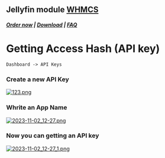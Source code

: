 ## Jellyfin module **[WHMCS](https://puqcloud.com/link.php?id=77)**

#####  [Order now](https://puqcloud.com/whmcs-module-jellyfin.php) | [Download](https://download.puqcloud.com/WHMCS/servers/PUQ_WHMCS-Jellyfin/) | [FAQ](https://faq.puqcloud.com/)

# Getting Access Hash (API key)

```
Dashboard -> API Keys
```

### Create a new API Key

[![123.png](https://doc.puq.info/uploads/images/gallery/2023-11/scaled-1680-/123.png)](https://doc.puq.info/uploads/images/gallery/2023-11/123.png)

### Whrite an App Name

[![2023-11-02_12-27.png](https://doc.puq.info/uploads/images/gallery/2023-11/scaled-1680-/2023-11-02-12-27.png)](https://doc.puq.info/uploads/images/gallery/2023-11/2023-11-02-12-27.png)

### Now you can getting an API key

[![2023-11-02_12-27_1.png](https://doc.puq.info/uploads/images/gallery/2023-11/scaled-1680-/2023-11-02-12-27-1.png)](https://doc.puq.info/uploads/images/gallery/2023-11/2023-11-02-12-27-1.png)